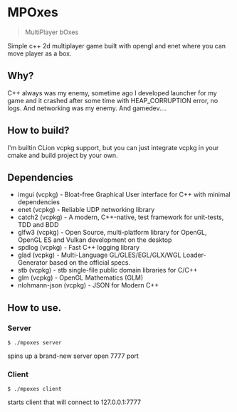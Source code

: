 # MPOxes
> MultiPlayer bOxes

Simple c++ 2d multiplayer game built with opengl and enet where you can move player as a box.

## Why?

C++ always was my enemy, sometime ago I developed launcher for my game and it crashed after some time with HEAP_CORRUPTION 
error, no logs. And networking was my enemy. And gamedev....

## How to build?

I'm builtin CLion vcpkg support, but you can just integrate vcpkg in your cmake and build project by your own.

## Dependencies

- imgui (vcpkg) - Bloat-free Graphical User interface for C++ with minimal dependencies
- enet (vcpkg) - Reliable UDP networking library
- catch2 (vcpkg) - A modern, C++-native, test framework for unit-tests, TDD and BDD
- glfw3 (vcpkg) - Open Source, multi-platform library for OpenGL, OpenGL ES and Vulkan development on the desktop
- spdlog (vcpkg) - Fast C++ logging library
- glad (vcpkg) - Multi-Language GL/GLES/EGL/GLX/WGL Loader-Generator based on the official specs.
- stb (vcpkg) - stb single-file public domain libraries for C/C++
- glm (vcpkg) - OpenGL Mathematics (GLM)
- nlohmann-json (vcpkg) - JSON for Modern C++

## How to use.

### Server
```shell
$ ./mpoxes server
``` 
spins up a brand-new server open 7777 port

### Client
```shell
$ ./mpoxes client
```
starts client that will connect to 127.0.0.1:7777